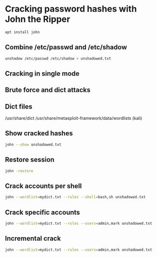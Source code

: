 # Cracking password hashes with John the Ripper
```bash
apt install john
```
## Combine /etc/passwd and /etc/shadow
```bash
unshadow /etc/passwd /etc/shadow > unshadowed.txt
```
## Cracking in single mode

## Brute force and dict attacks

## Dict files
/usr/share/dict
/usr/share/metasploit-framework/data/wordlists (kali)
## Show cracked hashes
```bash
john --show unshadowed.txt
```
## Restore session
```bash
john -restore
```
## Crack accounts per shell
```bash
john --wordlist=mydict.txt --rules --shell=bash,sh unshadowed.txt
```
## Crack specific accounts
```bash
john --wordlist=mydict.txt --rules --users=admin,mark unshadowed.txt
```
## Incremental crack
```bash
john --wordlist=mydict.txt --rules --users=admin,mark unshadowed.txt
```